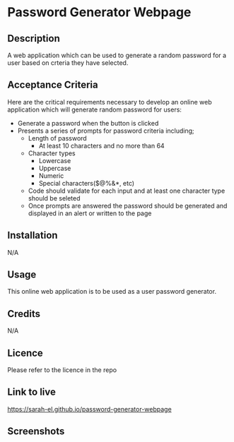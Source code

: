 # Password Generator Webpage

## Description
A web application which can be used to generate a random password for a user based on crteria they have selected.

## Acceptance Criteria
Here are the critical requirements necessary to develop an online web application which will generate  random password for users:

* Generate a password when the button is clicked
* Presents a series of prompts for password criteria including;
  * Length of password
    * At least 10 characters and no more than 64
  * Character types
    * Lowercase
    * Uppercase
    * Numeric
    * Special characters($@%&*, etc)
   * Code should validate for each input and at least one character type should be seleted
   * Once prompts are answered the password should be generated and displayed in an alert or written to the page
   
## Installation
N/A

## Usage
This online web application is to be used as a user password generator.

## Credits
N/A

## Licence
Please refer to the licence in the repo

## Link to live
https://sarah-el.github.io/password-generator-webpage

## Screenshots
